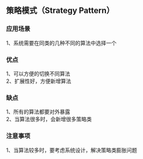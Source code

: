 ## 策略模式（Strategy Pattern）  
### 应用场景  
1、系统需要在同类的几种不同的算法中选择一个  
### 优点  
1、可以方便的切换不同算法    
2、扩展性好，方便新增算法  
### 缺点  
1、所有的算法都要对外暴露     
2、当算法很多时，会新增很多策略类    
### 注意事项  
1、当算法较多时，要考虑系统设计，解决策略类膨胀问题    